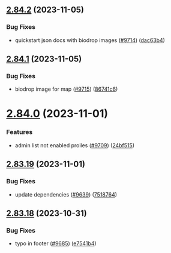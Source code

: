 ## [2.84.2](https://github.com/EddieHubCommunity/BioDrop/compare/v2.84.1...v2.84.2) (2023-11-05)


### Bug Fixes

* quickstart json docs with biodrop images ([#9714](https://github.com/EddieHubCommunity/BioDrop/issues/9714)) ([dac63b4](https://github.com/EddieHubCommunity/BioDrop/commit/dac63b42409252e9cb4eb3f0e90e4b6bf1fbf0c9))



## [2.84.1](https://github.com/EddieHubCommunity/BioDrop/compare/v2.84.0...v2.84.1) (2023-11-05)


### Bug Fixes

* biodrop image for map ([#9715](https://github.com/EddieHubCommunity/BioDrop/issues/9715)) ([86741c6](https://github.com/EddieHubCommunity/BioDrop/commit/86741c64d35c996e202cb9de678f47fc1e7b70b9))



# [2.84.0](https://github.com/EddieHubCommunity/BioDrop/compare/v2.83.19...v2.84.0) (2023-11-01)


### Features

* admin list not enabled proiles ([#9709](https://github.com/EddieHubCommunity/BioDrop/issues/9709)) ([24bf515](https://github.com/EddieHubCommunity/BioDrop/commit/24bf5151222058841067311fa138c60dcd52ef05))



## [2.83.19](https://github.com/EddieHubCommunity/BioDrop/compare/v2.83.18...v2.83.19) (2023-11-01)


### Bug Fixes

* update dependencies ([#9639](https://github.com/EddieHubCommunity/BioDrop/issues/9639)) ([7518764](https://github.com/EddieHubCommunity/BioDrop/commit/7518764aa41133e8c5c959e7c5551b1a7dc881d9))



## [2.83.18](https://github.com/EddieHubCommunity/BioDrop/compare/v2.83.17...v2.83.18) (2023-10-31)


### Bug Fixes

* typo in footer ([#9685](https://github.com/EddieHubCommunity/BioDrop/issues/9685)) ([e7541b4](https://github.com/EddieHubCommunity/BioDrop/commit/e7541b4fa61f943cdf0f8e33ba73ec7ac1d6bc1f))



